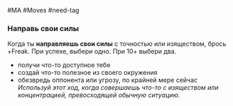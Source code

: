 #MA #Moves #need-tag

### Направь свои силы

Когда ты **направляешь свои силы** с точностью или изяществом, брось +Freak. При успехе, выбери одно. При 10+ выбери два.
- получи что-то доступное тебе
- создай что-то полезное из своего окружения
- обезвредь оппонента или угрозу, по крайней мере сейчас
*Используй этот ход, когда совершаешь что-то с изяществом или концентрацией, превосходящей обычную ситуацию.*


